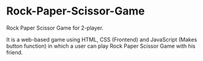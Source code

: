 # Rock-Paper-Scissor-Game

Rock Paper Scissor Game for 2-player.

It is a web-based game using HTML, CSS (Frontend) and JavaScript (Makes button function) in which a user can play Rock Paper Scissor Game with his  friend.
